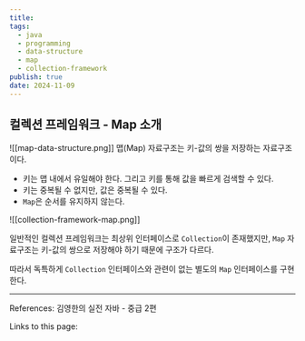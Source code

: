 ```yaml
---
title: 
tags:
  - java
  - programming
  - data-structure
  - map
  - collection-framework
publish: true
date: 2024-11-09
---
```

## 컬렉션 프레임워크 - Map 소개 


![[map-data-structure.png]]
맵(Map) 자료구조는 키-값의 쌍을 저장하는 자료구조이다.

- 키는 맵 내에서 유일해야 한다. 그리고 키를 통해 값을 빠르게 검색할 수 있다.
- 키는 중복될 수 없지만, 값은 중복될 수 있다.
- `Map`은 순서를 유지하지 않는다.

![[collection-framework-map.png]]

일반적인 컬렉션 프레임워크는 최상위 인터페이스로 `Collection`이 존재했지만, `Map` 자료구조는 키-값의 쌍으로 저장해야 하기 때문에 구조가 다르다.

따라서 독특하게 `Collection` 인터페이스와 관련이 없는 별도의 `Map` 인터페이스를 구현한다.



---
References: 김영한의 실전 자바 - 중급 2편

Links to this page: 